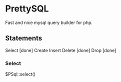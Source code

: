 # PrettySQL
Fast and nice mysql query builder for php.


## Statements
Select [done]
Create
Insert
Delete [done]
Drop [done]



### Select
$PSql::select()

